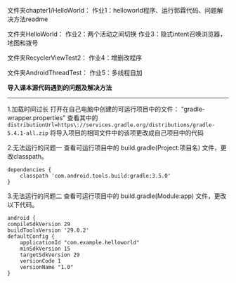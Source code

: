 
文件夹chapter1/HelloWorld：
作业1：helloworld程序、运行郭霖代码、问题解决方法readme

文件夹HelloWorld：
作业2：两个活动之间切换
作业3：隐式intent召唤浏览器，地图和拨号

文件夹RecyclerViewTest2：
作业4：增删改程序

文件夹AndroidThreadTest：
作业5：多线程自加





**导入课本源代码遇到的问题及解决方法**
***
1.加载时间过长
    打开在自己电脑中创建的可运行项目中的文件： “gradle-wrapper.properties”
    查看其中的
    `distributionUrl=https\://services.gradle.org/distributions/gradle-5.4.1-all.zip`
    将导入项目的相同文件中的该项更改成自己项目中的代码

2.无法运行的问题一
    查看可运行项目中的 build.gradle(Project:项目名) 文件，更改classpath。
   
    dependencies {
        classpath 'com.android.tools.build:gradle:3.5.0'
    }
    

3.无法运行的问题二
    查看可运行项目中的 build.gradle(Module:app) 文件，更改以下代码。

    android {
    compileSdkVersion 29
    buildToolsVersion '29.0.2'
    defaultConfig {
        applicationId "com.example.helloworld"
        minSdkVersion 15
        targetSdkVersion 29
        versionCode 1
        versionName "1.0"
    }

